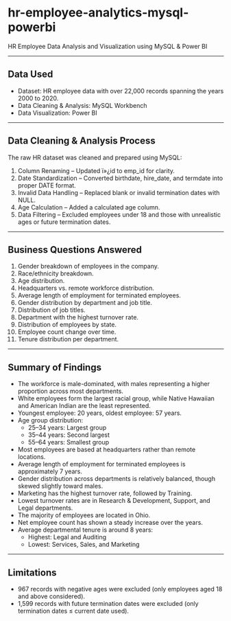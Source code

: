 # hr-employee-analytics-mysql-powerbi
HR Employee Data Analysis and Visualization using MySQL &amp; Power BI

---

## Data Used
- Dataset: HR employee data with over 22,000 records spanning the years 2000 to 2020.
- Data Cleaning & Analysis: MySQL Workbench
- Data Visualization: Power BI

---

## Data Cleaning & Analysis Process
The raw HR dataset was cleaned and prepared using MySQL:
1. Column Renaming – Updated ï»¿id to emp_id for clarity.
2. Date Standardization – Converted birthdate, hire_date, and termdate into proper DATE format.
3. Invalid Data Handling – Replaced blank or invalid termination dates with NULL.
4. Age Calculation – Added a calculated age column.
5. Data Filtering – Excluded employees under 18 and those with unrealistic ages or future termination dates.

---

## Business Questions Answered
1. Gender breakdown of employees in the company.
2. Race/ethnicity breakdown.
3. Age distribution.
4. Headquarters vs. remote workforce distribution.
5. Average length of employment for terminated employees.
6. Gender distribution by department and job title.
7. Distribution of job titles.
8. Department with the highest turnover rate.
9. Distribution of employees by state.
10. Employee count change over time.
11. Tenure distribution per department.

---

## Summary of Findings
- The workforce is male-dominated, with males representing a higher proportion across most departments.
- White employees form the largest racial group, while Native Hawaiian and American Indian are the least represented.
- Youngest employee: 20 years, oldest employee: 57 years.
- Age group distribution:
  - 25–34 years: Largest group
  - 35–44 years: Second largest
  - 55–64 years: Smallest group
- Most employees are based at headquarters rather than remote locations.
- Average length of employment for terminated employees is approximately 7 years.
- Gender distribution across departments is relatively balanced, though skewed slightly toward males.
- Marketing has the highest turnover rate, followed by Training.
- Lowest turnover rates are in Research & Development, Support, and Legal departments.
- The majority of employees are located in Ohio.
- Net employee count has shown a steady increase over the years.
- Average departmental tenure is around 8 years:
  - Highest: Legal and Auditing
  - Lowest: Services, Sales, and Marketing

---

## Limitations
- 967 records with negative ages were excluded (only employees aged 18 and above considered).
- 1,599 records with future termination dates were excluded (only termination dates ≤ current date used).
